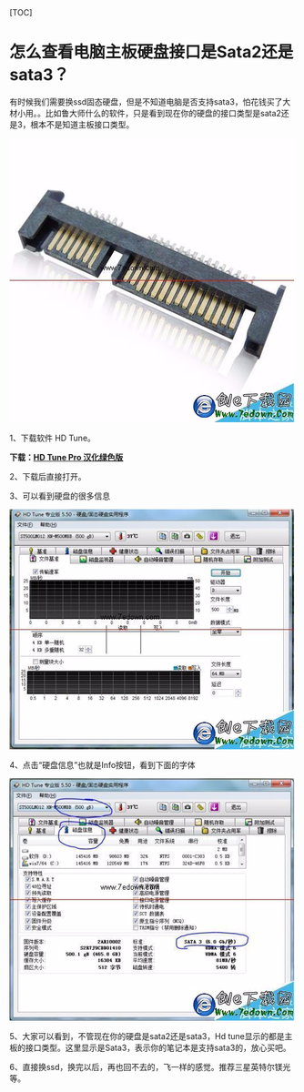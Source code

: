 ​    

[TOC]



# 怎么查看电脑主板硬盘接口是Sata2还是sata3？

有时候我们需要换ssd固态硬盘，但是不知道电脑是否支持sata3，怕花钱买了大材小用。。比如鲁大师什么的软件，只是看到现在你的硬盘的接口类型是sata2还是3，根本不是知道主板接口类型。

![img](image-201711081459/0.3669153789523989.png)

1、下载软件 HD Tune。

**下载：**[**HD Tune Pro 汉化绿色版**](http://www.7edown.com/soft/down/soft_8.html)

2、下载后直接打开。

3、可以看到硬盘的很多信息

![img](image-201711081459/0.5911623768042773.png)

4、点击“硬盘信息”也就是Info按钮，看到下面的字体

![img](image-201711081459/0.6437320183031261.png)

5、大家可以看到，不管现在你的硬盘是sata2还是sata3，Hd tune显示的都是主板的接口类型。这里显示是Sata3，表示你的笔记本是支持sata3的，放心买吧。

6、直接换ssd，换完以后，再也回不去的，飞一样的感觉。推荐三星英特尔镁光等。